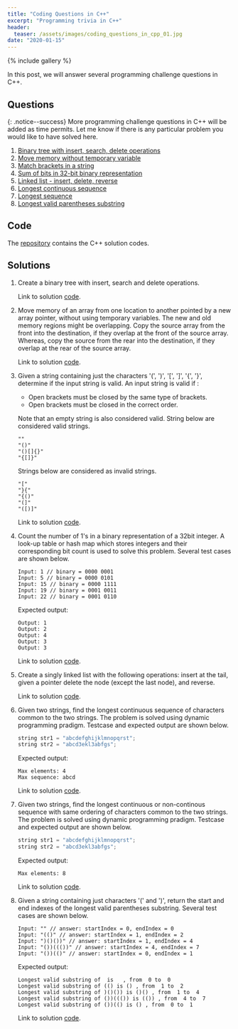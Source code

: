 ```yaml
---
title: "Coding Questions in C++"
excerpt: "Programming trivia in C++"
header:
  teaser: /assets/images/coding_questions_in_cpp_01.jpg
date: "2020-01-15"   
---
```


{% include gallery %}

In this post, we will answer several programming challenge questions in C++.

## Questions

{: .notice--success}
More programming challenge questions in C++ will be added as time permits. Let me know if there is any particular problem you would like to have solved here.

1. [Binary tree with insert, search, delete operations](#binaryTree)
1. [Move memory without temporary variable](#memoryMove)
1. [Match brackets in a string](#balancedBrackets)
1. [Sum of bits in 32-bit binary representation](#sumOfBits)
1. [Linked list - insert, delete, reverse](#linkedList)
1. [Longest continuous sequence](#longestContinuousSequence)
1. [Longest sequence](#longestSequence)
1. [Longest valid parentheses substring](#longestSubstring)


## Code
The [repository](https://github.com/Adaickalavan/coding-questions-in-cpp) contains the C++ solution codes.

## Solutions

1. <a name="binaryTree"></a> Create a binary tree with insert, search and delete operations.

    Link to solution [code](https://github.com/Adaickalavan/coding-questions-in-cpp/blob/master/app/binaryTree.cpp).

1. <a name="memoryMove"></a> Move memory of an array from one location to another pointed by a new array pointer, without using temporary variables. The new and old memory regions might be overlapping. Copy the source array from the front into the destination, if they overlap at the front of the source array. Whereas, copy the source from the rear into the destination, if they overlap at the rear of the source array.

    Link to solution [code](https://github.com/Adaickalavan/coding-questions-in-cpp/blob/master/app/memMove.cpp).

1. <a name="balancedBrackets"></a> Given a string containing just the characters '(', ')', '[', ']', '{', '}', determine if the input string is valid. An input string is valid if :
    + Open brackets must be closed by the same type of brackets.
    + Open brackets must be closed in the correct order.
  
    Note that an empty string is also considered valid. String below are considered valid strings.
    ```text
    ""
    "()"
    "()[]{}"
    "{[]}"
    ```
    Strings below are considered as invalid strings.
    ```text
    "["
    "}{"
    "{()"
    "(]"
    "([)]"
    ```

    Link to solution [code](https://github.com/Adaickalavan/coding-questions-in-cpp/blob/master/app/balancedBrackets.cpp).

1. <a name="sumOfBits"></a> Count the number of 1's in a binary representation of a 32bit integer. A look-up table or hash map which stores integers and their corresponding bit count is used to solve this problem. Several test cases are shown below.
    ```text
    Input: 1 // binary = 0000 0001
    Input: 5 // binary = 0000 0101
    Input: 15 // binary = 0000 1111
    Input: 19 // binary = 0001 0011
    Input: 22 // binary = 0001 0110
    ```
    Expected output:
    ```text
    Output: 1
    Output: 2
    Output: 4
    Output: 3
    Output: 3
    ```

    Link to solution [code](https://github.com/Adaickalavan/coding-questions-in-cpp/blob/master/app/sumOfBits.cpp).

1. <a name="linkedList"></a> Create a singly linked list with the following operations: insert at the tail, given a pointer delete the node (except the last node), and reverse.

    Link to solution [code](https://github.com/Adaickalavan/coding-questions-in-cpp/blob/master/app/linkedList.cpp).

1. <a name="longestContinuousSequence"></a> Given two strings, find the longest continuous sequence of characters common to the two strings. The problem is solved using dynamic programming pradigm. Testcase and expected output are shown below.
    ```cpp
    string str1 = "abcdefghijklmnopqrst";
    string str2 = "abcd3ekl3abfgs";
    ```
    Expected output:
    ```text
    Max elements: 4
    Max sequence: abcd
    ``` 
    
    Link to solution [code](https://github.com/Adaickalavan/coding-questions-in-cpp/blob/master/app/longestContinuousSequence.cpp). 

1. <a name="longestSequence"></a> Given two strings, find the longest continuous or non-continous sequence with same ordering of characters common to the two strings. The problem is solved using dynamic programming pradigm. Testcase and expected output are shown below.
    ```cpp
    string str1 = "abcdefghijklmnopqrst";
    string str2 = "abcd3ekl3abfgs";
    ```
    Expected output:
    ```text
    Max elements: 8
    ``` 
    
    Link to solution [code](https://github.com/Adaickalavan/coding-questions-in-cpp/blob/master/app/longestSequence.cpp). 

1. <a name="longestSubstring"></a> Given a string containing just characters '(' and ')', return the start and end indexes of the longest valid parentheses substring. Several test cases are shown below.
    ```text
    Input: "" // answer: startIndex = 0, endIndex = 0
    Input: "(()" // answer: startIndex = 1, endIndex = 2
    Input: ")()())" // answer: startIndex = 1, endIndex = 4
    Input: "())((())" // answer: startIndex = 4, endIndex = 7
    Input: "())(()" // answer: startIndex = 0, endIndex = 1
    ```
    Expected output:
    ```text
    Longest valid substring of  is   , from  0 to  0
    Longest valid substring of (() is () , from  1 to  2
    Longest valid substring of )()()) is ()() , from  1 to  4
    Longest valid substring of ())((()) is (()) , from  4 to  7
    Longest valid substring of ())(() is () , from  0 to  1
    ```
    Link to solution [code](https://github.com/Adaickalavan/coding-questions-in-cpp/blob/master/app/longestSubstring.cpp).
